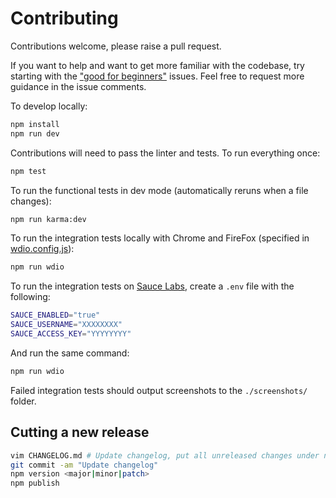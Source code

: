 # Contributing

Contributions welcome, please raise a pull request.

If you want to help and want to get more familiar with the codebase, try starting with the ["good for beginners"](https://github.com/alphagov/accessible-autocomplete/issues?q=is%3Aissue+is%3Aopen+label%3A%22good+for+beginners%22) issues. Feel free to request more guidance in the issue comments.

To develop locally:

```bash
npm install
npm run dev
```

Contributions will need to pass the linter and tests. To run everything once:

```bash
npm test
```

To run the functional tests in dev mode (automatically reruns when a file changes):

```bash
npm run karma:dev
```

To run the integration tests locally with Chrome and FireFox (specified in [wdio.config.js](test/wdio.config.js)):

```bash
npm run wdio
```

To run the integration tests on [Sauce Labs](https://saucelabs.com/), create a `.env` file with the following:

```bash
SAUCE_ENABLED="true"
SAUCE_USERNAME="XXXXXXXX"
SAUCE_ACCESS_KEY="YYYYYYYY"
```

And run the same command:

```bash
npm run wdio
```

Failed integration tests should output screenshots to the `./screenshots/` folder.

## Cutting a new release

```bash
vim CHANGELOG.md # Update changelog, put all unreleased changes under new heading.
git commit -am "Update changelog"
npm version <major|minor|patch>
npm publish
```
